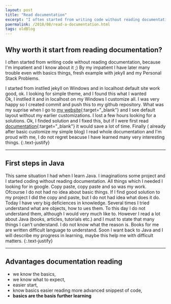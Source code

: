 ```yaml
---
layout: post
title: "Read documentation"
excerpt: "I often started from writing code without reading documentation, because I'm impatient and I know about it ;)"
paermalink: /2018/08/read-a-documentation.html
tags: oldBlog
---
```


## Why worth it start from reading documentation?

I often started from writing code without reading documentation, because I'm impatient and I know about it ;)
By my impatient I have later many trouble even with basics things, fresh example with jekyll and my Personal Stack Problems.

<!--more-->

I started from instlled jekyll on Windows and in localhost default site work good, ok. I looking for simple theme, and I found this what I wanted 
 <br />
Ok, I instlled it and in localhost on my Windows I customize all. I was very happy so I created commit and push this to my github repository. What was my suprise when I go to [my website](https://objectprogr.github.io){:target="_blank"} and I see default layout without my earlier customizations. I lost a few hours looking for a solutions. Ok, I finded solution and I fixed this, but if I were first read [documentation](https://jekyllrb.com/docs/home/){:target="_blank"} it would save a lot of time. Finally ( already after basic customize my simple blog) I read whole documentation and I'm proud with me, I do not regret beacuse I have learned many very interesting things.
{:.text-justify}
<hr>

## First steps in Java

This same situation I had when I learn Java. I imaginations some project and I started coding without reading documentation. All things which I needed I looking for in google. Copy paste, copy paste and so was my work. Ofcourse I do not had no idea about basic things. If I find good solution to my project I did the copy and paste, but I do not had idea what does it do. Today I have very big deficiences in knowledge. Several times I tried understand what are objects, how to ues them. To this day I do not understand them, although I would very much like to. 
However I read a lot about Java (books, articles, tutorials etc.) and I must to state that many things I can't understand. I do not know what the reason is. Books for me are written difficult language to understand. Soon I want back to Java and I will describe my progress in learning, maybe this help me with difficult matters.
{:.text-justify}
<hr>

## Advantages documentation reading
+ we know the basics,
+ we know what to expect,
+ easier start,
+ know basics easier reading more advanced snippest of code,
+ **basics are the basis further learning**